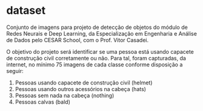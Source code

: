 # dataset
 Conjunto de imagens para projeto de detecção de objetos do módulo de Redes Neurais e Deep Learning, da Especialização em Engenharia e Análise de Dados pelo CESAR School, com o Prof. Vitor Casadei.

O objetivo do projeto será identificar se uma pessoa está usando capacete de construção civil corretamente ou não. Para tal, foram capturadas, da internet, no mínimo 75 imagens de cada classe conforme disposição a seguir:

1. Pessoas usando capacete de construção civil (helmet)
2. Pessoas usando outros acessórios na cabeça (hats)
3. Pessoas sem nada na cabeça (nothing)
4. Pessoas calvas (bald)
